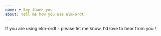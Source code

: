 ```yaml
---
name: ❤️ Say thank you
about: Tell me how you use elm-ordt
---
```


If you are using elm-ordt - please let me know. I'd love to hear from you !